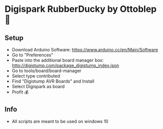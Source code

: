 # Digispark RubberDucky by Ottoblep :electric_plug:

## Setup
- Download Arduino Software: https://www.arduino.cc/en/Main/Software
- Go to "Preferences"
- Paste into the additional board manager box: http://digistump.com/package_digistump_index.json
- Go to tools/board/board-manager
- Select type contributed
- Find "Digistump AVR Boards" and Install
- Select Digispark as board
- Profit :moneybag:

## Info

- All scripts are meant to be used on windows 10

